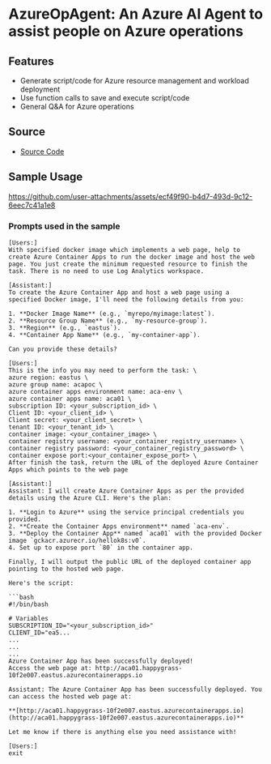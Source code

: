 # AzureOpAgent: An Azure AI Agent to assist people on Azure operations

## Features
- Generate script/code for Azure resource management and workload deployment
- Use function calls to save and execute script/code
- General Q&A for Azure operations

## Source
- [Source Code](./azureop.py)

## Sample Usage

https://github.com/user-attachments/assets/ecf49f90-b4d7-493d-9c12-6eec7c41a1e8

### Prompts used in the sample
```
[Users:]
With specified docker image which implements a web page, help to create Azure Container Apps to run the docker image and host the web page. You just create the minimum requested resource to finish the task. There is no need to use Log Analytics workspace.

[Assistant:]
To create the Azure Container App and host a web page using a specified Docker image, I'll need the following details from you:

1. **Docker Image Name** (e.g., `myrepo/myimage:latest`).
2. **Resource Group Name** (e.g., `my-resource-group`).
3. **Region** (e.g., `eastus`).
4. **Container App Name** (e.g., `my-container-app`).

Can you provide these details?

[Users:]
This is the info you may need to perform the task: \
azure region: eastus \
azure group name: acapoc \
azure container apps environment name: aca-env \
azure container apps name: aca01 \
subscription ID: <your_subscription_id> \
Client ID: <your_client_id> \
Client secret: <your_client_secret> \
tenant ID: <your_tenant_id> \
container image: <your_container_image> \
container registry username: <your_container_registry_username> \
container registry password: <your_container_registry_password> \
container expose port:<your_container_expose_port> \
After finish the task, return the URL of the deployed Azure Container Apps which points to the web page

[Assistant:]
Assistant: I will create Azure Container Apps as per the provided details using the Azure CLI. Here's the plan:

1. **Login to Azure** using the service principal credentials you provided.
2. **Create the Container Apps environment** named `aca-env`.
3. **Deploy the Container App** named `aca01` with the provided Docker image `gckacr.azurecr.io/hellok8s:v0`.
4. Set up to expose port `80` in the container app.

Finally, I will output the public URL of the deployed container app pointing to the hosted web page.

Here's the script:

```bash
#!/bin/bash

# Variables
SUBSCRIPTION_ID="<your_subscription_id>"
CLIENT_ID="ea5...
...
...
...
Azure Container App has been successfully deployed!
Access the web page at: http://aca01.happygrass-10f2e007.eastus.azurecontainerapps.io

Assistant: The Azure Container App has been successfully deployed. You can access the hosted web page at:

**[http://aca01.happygrass-10f2e007.eastus.azurecontainerapps.io](http://aca01.happygrass-10f2e007.eastus.azurecontainerapps.io)**

Let me know if there is anything else you need assistance with!

[Users:]
exit

```
